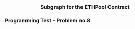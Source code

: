 <br />
<div align="center">
  <h3 align="center">Subgraph for the ETHPool Contract</h3>
</div>

### Programming Test - Problem no.8